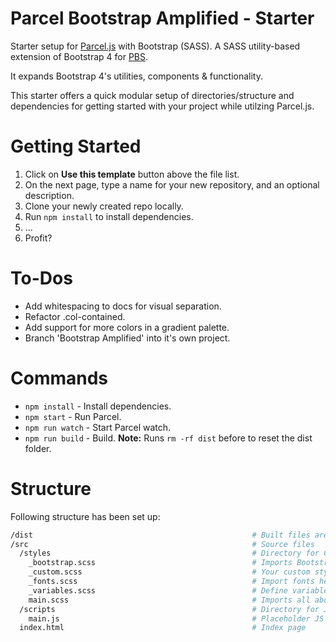 # Parcel Bootstrap Amplified - Starter
Starter setup for [Parcel.js](https://parceljs.org/) with Bootstrap (SASS).
A SASS utility-based extension of Bootstrap 4 for [PBS](https://github.com/zaxwebs/parcel-bootstrap-starter).

It expands Bootstrap 4's utilities, components & functionality.

This starter offers a quick modular setup of directories/structure and dependencies for getting started with your project while utilzing Parcel.js.

# Getting Started
1. Click on **Use this template** button above the file list.
2. On the next page, type a name for your new repository, and an optional description.
3. Clone your newly created repo locally.
4. Run `npm install` to install dependencies.
5. ...
6. Profit?

# To-Dos
* Add whitespacing to docs for visual separation.
* Refactor .col-contained.
* Add support for more colors in a gradient palette.
* Branch 'Bootstrap Amplified' into it's own project.

# Commands
* `npm install` - Install dependencies.
* `npm start` - Run Parcel.
* `npm run watch` - Start Parcel watch.
* `npm run build` - Build. **Note:** Runs `rm -rf dist` before to reset the dist folder.

# Structure
Following structure has been set up:
```bash
/dist                                                 # Built files are exported to /dist
/src                                                  # Source files
  /styles                                             # Directory for CSS/SCSS files
    _bootstrap.scss                                   # Imports Bootstrap includes
    _custom.scss                                      # Your custom styles here    
    _fonts.scss                                       # Import fonts here
    _variables.scss                                   # Define variables here
    main.scss                                         # Imports all above files
  /scripts                                            # Directory for JS scripts
    main.js                                           # Placeholder JS file
  index.html                                          # Index page
```
